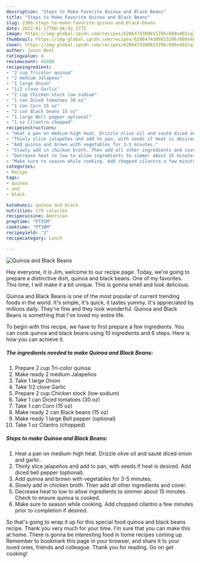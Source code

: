 ```yaml
---
description: "Steps to Make Favorite Quinoa and Black Beans"
title: "Steps to Make Favorite Quinoa and Black Beans"
slug: 2386-steps-to-make-favorite-quinoa-and-black-beans
date: 2022-01-17T00:36:42.377Z
image: https://img-global.cpcdn.com/recipes/6206474389815296/680x482cq70/quinoa-and-black-beans-recipe-main-photo.jpg
thumbnail: https://img-global.cpcdn.com/recipes/6206474389815296/680x482cq70/quinoa-and-black-beans-recipe-main-photo.jpg
cover: https://img-global.cpcdn.com/recipes/6206474389815296/680x482cq70/quinoa-and-black-beans-recipe-main-photo.jpg
author: Jason Neal
ratingvalue: 4
reviewcount: 45488
recipeingredient:
- "2 cup Tricolor quinoa"
- "2 medium Jalapeos"
- "1 large Onion"
- "1/2 clove Garlic"
- "2 cup Chicken stock low sodium"
- "1 can Diced tomatoes 30 oz"
- "1 can Corn 15 oz"
- "2 can Black beans 15 oz"
- "1 large Bell pepper optional"
- "1 oz Cilantro chopped"
recipeinstructions:
- "Heat a pan on medium-high heat. Drizzle olive oil and sauté diced onion and garlic."
- "Thinly slice jalapeños and add to pan, with seeds if heat is desired. Add diced bell pepper (optional)."
- "Add quinoa and brown with vegetables for 3-5 minutes."
- "Slowly add in chicken broth. Then add all other ingredients and cover."
- "Decrease heat to low to allow ingredients to simmer about 15 minutes. Check to ensure quinoa is cooked."
- "Make sure to season while cooking. Add chopped cilantro a few minutes prior to completion if desired."
categories:
- Recipe
tags:
- quinoa
- and
- black

katakunci: quinoa and black 
nutrition: 179 calories
recipecuisine: American
preptime: "PT35M"
cooktime: "PT38M"
recipeyield: "2"
recipecategory: Lunch

---
```



![Quinoa and Black Beans](https://img-global.cpcdn.com/recipes/6206474389815296/680x482cq70/quinoa-and-black-beans-recipe-main-photo.jpg)

Hey everyone, it is Jim, welcome to our recipe page. Today, we're going to prepare a distinctive dish, quinoa and black beans. One of my favorites. This time, I will make it a bit unique. This is gonna smell and look delicious.

Quinoa and Black Beans is one of the most popular of current trending foods in the world. It's simple, it's quick, it tastes yummy. It's appreciated by millions daily. They're fine and they look wonderful. Quinoa and Black Beans is something that I've loved my entire life.




To begin with this recipe, we have to first prepare a few ingredients. You can cook quinoa and black beans using 10 ingredients and 6 steps. Here is how you can achieve it.

<!--inarticleads1-->

##### The ingredients needed to make Quinoa and Black Beans:

1. Prepare 2 cup Tri-color quinoa
1. Make ready 2 medium Jalapeños
1. Take 1 large Onion
1. Take 1/2 clove Garlic
1. Prepare 2 cup Chicken stock (low sodium)
1. Take 1 can Diced tomatoes (30 oz)
1. Take 1 can Corn (15 oz)
1. Make ready 2 can Black beans (15 oz)
1. Make ready 1 large Bell pepper (optional)
1. Take 1 oz Cilantro (chopped)




<!--inarticleads2-->

##### Steps to make Quinoa and Black Beans:

1. Heat a pan on medium-high heat. Drizzle olive oil and sauté diced onion and garlic.
1. Thinly slice jalapeños and add to pan, with seeds if heat is desired. Add diced bell pepper (optional).
1. Add quinoa and brown with vegetables for 3-5 minutes.
1. Slowly add in chicken broth. Then add all other ingredients and cover.
1. Decrease heat to low to allow ingredients to simmer about 15 minutes. Check to ensure quinoa is cooked.
1. Make sure to season while cooking. Add chopped cilantro a few minutes prior to completion if desired.




So that's going to wrap it up for this special food quinoa and black beans recipe. Thank you very much for your time. I'm sure that you can make this at home. There is gonna be interesting food in home recipes coming up. Remember to bookmark this page in your browser, and share it to your loved ones, friends and colleague. Thank you for reading. Go on get cooking!
